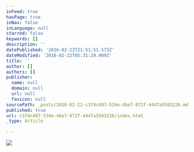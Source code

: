 ```yaml
---
inFeed: true
hasPage: true
inNav: false
inLanguage: null
starred: false
keywords: []
description: ''
datePublished: '2016-02-22T21:51:51.573Z'
dateModified: '2016-02-22T05:31:29.909Z'
title: ''
author: []
authors: []
publisher:
  name: null
  domain: null
  url: null
  favicon: null
sourcePath: _posts/2016-02-22-c374c497-534e-4be7-872f-4447a5583226.md
published: true
url: c374c497-534e-4be7-872f-4447a5583226/index.html
_type: Article

---
```

![](https://the-grid-user-content.s3-us-west-2.amazonaws.com/a0f84b6a-4d84-44c7-a9d9-430067c60942.JPG)